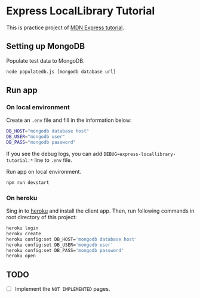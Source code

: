 # Express LocalLibrary Tutorial

This is practice project of [MDN Express tutorial](https://developer.mozilla.org/en-US/docs/Learn/Server-side/Express_Nodejs).

## Setting up MongoDB

Populate test data to MongoDB.

```bash
node populatedb.js [mongodb database url]
```

## Run app

### On local environment

Create an `.env` file and fill in the information below:

```bash
DB_HOST="mongodb database host"
DB_USER="mongodb user"
DB_PASS="mongodb password"
```

If you see the debug logs, you can add `DEBUG=express-locallibrary-tutorial:*`
line to `.env` file.

Run app on local environment.

```bash
npm run devstart
```

### On heroku

Sing in to [heroku](https://www.heroku.com/) and install the client app.
Then, run following commands in root directory of this project:

```bash
heroku login
heroku create
heroku config:set DB_HOST='mongodb database host'
heroku config:set DB_USER='mongodb user'
heroku config:set DB_PASS='mongodb password'
heroku open
```

## TODO

- [ ] Implement the `NOT IMPLEMENTED` pages.
